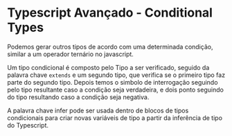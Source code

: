 # Typescript Avançado - Conditional Types

Podemos gerar outros tipos de acordo com uma determinada condição, similar a um operador ternário no javascript.

Um tipo condicional é composto pelo Tipo a ser verificado, seguido da palavra chave `extends` e um segundo tipo, que verifica se o primeiro tipo faz parte do segundo tipo. Depois temos o simbolo de interrogação seguindo pelo tipo resultante caso a condição seja verdadeira, e dois ponto seguindo do tipo resultando caso a condição seja negativa.

A palavra chave infer pode ser usada dentro de blocos de tipos condicionais para criar novas variáveis de tipo a partir da inferência de tipo do Typescript.
